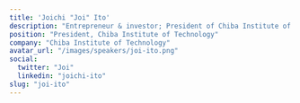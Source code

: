```yaml
---
title: 'Joichi "Joi" Ito'
description: "Entrepreneur & investor; President of Chiba Institute of Technology; Former Director, MIT Media Lab"
position: "President, Chiba Institute of Technology"
company: "Chiba Institute of Technology"
avatar_url: "/images/speakers/joi-ito.png"
social:
  twitter: "Joi"
  linkedin: "joichi-ito"
slug: "joi-ito"
---
```

